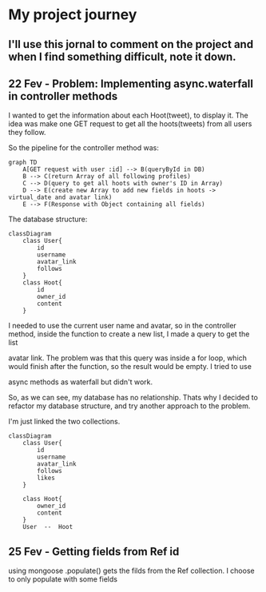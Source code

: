 # My project journey

## I'll use this jornal to comment on the project and when I find something difficult, note it down.

## 22 Fev - Problem: Implementing async.waterfall in controller methods
I wanted to get the information about each Hoot(tweet), to display it. The idea was make one GET request to get all the hoots(tweets) from all users they follow.
    
So the pipeline for the controller method was:

```mermaid
graph TD
    A[GET request with user :id] --> B(queryById in DB)
	B --> C(return Array of all following profiles)
	C --> D(query to get all hoots with owner's ID in Array)
	D --> E(create new Array to add new fields in hoots -> virtual_date and avatar link)
	E --> F(Response with Object containing all fields)
```

The database structure:

```mermaid
classDiagram
	class User{
		id
		username
		avatar_link
		follows
	}
	class Hoot{
		id
		owner_id
		content
	}
```

I needed to use the current user name and avatar, so in the controller method, inside the function to create a new list, I made a query to get the list

avatar link. The problem was that this query was inside a for loop, which would finish after the function, so the result would be empty. I tried to use

async methods as waterfall but didn't work.

So, as we can see, my database has no relationship. Thats why I decided to refactor my database structure, and try another approach to the problem.

I'm just linked the two collections.

```mermaid
classDiagram
	class User{
		id
		username
		avatar_link
		follows
		likes
	}

	class Hoot{
		owner_id
		content
	}
	User  --  Hoot
```

## 25 Fev - Getting fields from Ref id
using mongoose .populate() gets the filds from the Ref collection. I choose to only populate with some fields

